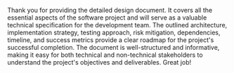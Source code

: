 Thank you for providing the detailed design document. It covers all the essential aspects of the software project and will serve as a valuable technical specification for the development team. The outlined architecture, implementation strategy, testing approach, risk mitigation, dependencies, timeline, and success metrics provide a clear roadmap for the project's successful completion. The document is well-structured and informative, making it easy for both technical and non-technical stakeholders to understand the project's objectives and deliverables. Great job!